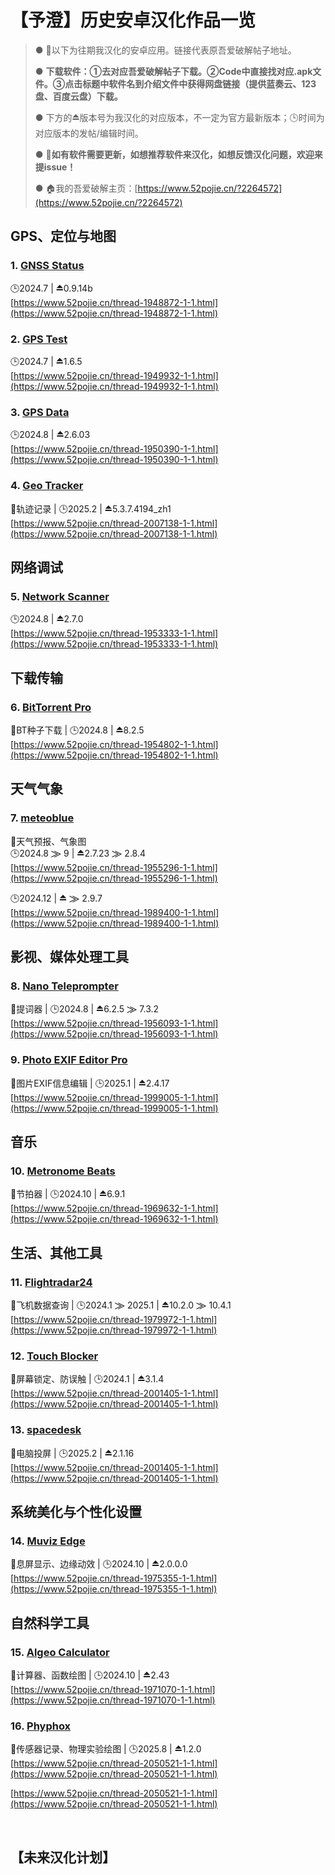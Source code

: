 # 【予澄】历史安卓汉化作品一览

> ● 💬以下为往期我汉化的安卓应用。链接代表原吾爱破解帖子地址。
>
> ● **下载软件：①去对应吾爱破解帖子下载。②Code中直接找对应.apk文件。③点击标题中软件名到介绍文件中获得网盘链接（提供蓝奏云、123盘、百度云盘）下载。**
> 
> ● 下方的⏏️版本号为我汉化的对应版本，不一定为官方最新版本；🕒时间为对应版本的发帖/编辑时间。
>
> ● 📢**如有软件需要更新，如想推荐软件来汉化，如想反馈汉化问题，欢迎来提issue！**
>
> ● 🏠我的吾爱破解主页：[https://www.52pojie.cn/?2264572](https://www.52pojie.cn/?2264572)

## GPS、定位与地图

### 1. [GNSS Status](https://github.com/Yucheng0317/Yucheng-CN-l10n/wiki/GNSS-Status)

🕒2024.7  |  ⏏️0.9.14b  
[https://www.52pojie.cn/thread-1948872-1-1.html](https://www.52pojie.cn/thread-1948872-1-1.html)

### 2. [GPS Test](https://github.com/Yucheng0317/Yucheng-CN-l10n/wiki/GPS-Test)

🕒2024.7  |  ⏏️1.6.5  
[https://www.52pojie.cn/thread-1949932-1-1.html](https://www.52pojie.cn/thread-1949932-1-1.html)

### 3. [GPS Data](https://github.com/Yucheng0317/Yucheng-CN-l10n/wiki/GPS-Data)

🕒2024.8  |  ⏏️2.6.03  
[https://www.52pojie.cn/thread-1950390-1-1.html](https://www.52pojie.cn/thread-1950390-1-1.html)

### 4. [Geo Tracker](https://github.com/Yucheng0317/Yucheng-CN-l10n/wiki/Geo-Tracker---GPS-tracker)

📣轨迹记录  |  🕒2025.2  |  ⏏️5.3.7.4194_zh1  
[https://www.52pojie.cn/thread-2007138-1-1.html](https://www.52pojie.cn/thread-2007138-1-1.html)

## 网络调试

### 5. [Network Scanner](https://github.com/Yucheng0317/Yucheng-CN-l10n/wiki/Network-Scanner)

🕒2024.8  |  ⏏️2.7.0  
[https://www.52pojie.cn/thread-1953333-1-1.html](https://www.52pojie.cn/thread-1953333-1-1.html)

## 下载传输

### 6. [BitTorrent Pro](https://github.com/Yucheng0317/Yucheng-CN-l10n/wiki/BitTorrent-Pro)

📣BT种子下载  |  🕒2024.8  |  ⏏️8.2.5  
[https://www.52pojie.cn/thread-1954802-1-1.html](https://www.52pojie.cn/thread-1954802-1-1.html)

## 天气气象

### 7. [meteoblue](https://github.com/Yucheng0317/Yucheng-CN-l10n/wiki/meteoblue)

📣天气预报、气象图  
🕒2024.8 ⨠ 9  |  ⏏️2.7.23 ⨠ 2.8.4  
[https://www.52pojie.cn/thread-1955296-1-1.html](https://www.52pojie.cn/thread-1955296-1-1.html)

🕒2024.12  |  ⏏️ ⨠ 2.9.7  
[https://www.52pojie.cn/thread-1989400-1-1.html](https://www.52pojie.cn/thread-1989400-1-1.html)

## 影视、媒体处理工具

### 8. [Nano Teleprompter](https://github.com/Yucheng0317/Yucheng-CN-l10n/wiki/Nano-Teleprompter)

📣提词器  |  🕒2024.8  |  ⏏️6.2.5 ⨠ 7.3.2  
[https://www.52pojie.cn/thread-1956093-1-1.html](https://www.52pojie.cn/thread-1956093-1-1.html)

### 9. [Photo EXIF Editor Pro](https://github.com/Yucheng0317/Yucheng-CN-l10n/wiki/Photo-EXIF-Editor-Pro)

📣图片EXIF信息编辑  |  🕒2025.1  |  ⏏️2.4.17  
[https://www.52pojie.cn/thread-1999005-1-1.html](https://www.52pojie.cn/thread-1999005-1-1.html)

## 音乐

### 10. [Metronome Beats](https://github.com/Yucheng0317/Yucheng-CN-l10n/wiki/Metronome-Beats)

📣节拍器  |  🕒2024.10  |  ⏏️6.9.1  
[https://www.52pojie.cn/thread-1969632-1-1.html](https://www.52pojie.cn/thread-1969632-1-1.html)

## 生活、其他工具

### 11. [Flightradar24](https://github.com/Yucheng0317/Yucheng-CN-l10n/wiki/Flightradar24)

📣飞机数据查询  |  🕒2024.1 ⨠ 2025.1  |  ⏏️10.2.0 ⨠ 10.4.1  
[https://www.52pojie.cn/thread-1979972-1-1.html](https://www.52pojie.cn/thread-1979972-1-1.html)

### 12. [Touch Blocker](https://github.com/Yucheng0317/Yucheng-CN-l10n/wiki/Touch-Blocker)

📣屏幕锁定、防误触  |  🕒2024.1  |  ⏏️3.1.4  
[https://www.52pojie.cn/thread-2001405-1-1.html](https://www.52pojie.cn/thread-2001405-1-1.html)

### 13. [spacedesk](https://github.com/Yucheng0317/Yucheng-CN-l10n/wiki/spacedesk)

📣电脑投屏  |  🕒2025.2  |  ⏏️2.1.16  
[https://www.52pojie.cn/thread-2001405-1-1.html](https://www.52pojie.cn/thread-2001405-1-1.html)

## 系统美化与个性化设置

### 14. [Muviz Edge](https://github.com/Yucheng0317/Yucheng-CN-l10n/wiki/Muviz-Edge)

📣息屏显示、边缘动效  |  🕒2024.10  |  ⏏️2.0.0.0  
[https://www.52pojie.cn/thread-1975355-1-1.html](https://www.52pojie.cn/thread-1975355-1-1.html)

## 自然科学工具

### 15. [Algeo Calculator](https://github.com/Yucheng0317/Yucheng-CN-l10n/wiki/Algeo-Calculator)

📣计算器、函数绘图  |  🕒2024.10  |  ⏏️2.43  
[https://www.52pojie.cn/thread-1971070-1-1.html](https://www.52pojie.cn/thread-1971070-1-1.html)

### 16. [Phyphox](https://github.com/Yucheng0317/Yucheng-CN-l10n/wiki/Phyphox)

📣传感器记录、物理实验绘图  |  🕒2025.8  |  ⏏️1.2.0  
[https://www.52pojie.cn/thread-2050521-1-1.html](https://www.52pojie.cn/thread-2050521-1-1.html)

[https://www.52pojie.cn/thread-2050521-1-1.html](https://www.52pojie.cn/thread-2050521-1-1.html)

‍
## 【未来汉化计划】
